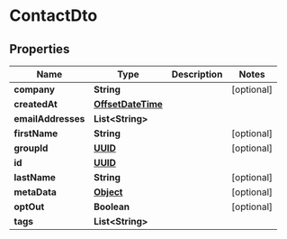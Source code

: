 

# ContactDto

## Properties

Name | Type | Description | Notes
------------ | ------------- | ------------- | -------------
**company** | **String** |  |  [optional]
**createdAt** | [**OffsetDateTime**](OffsetDateTime.md) |  | 
**emailAddresses** | **List&lt;String&gt;** |  | 
**firstName** | **String** |  |  [optional]
**groupId** | [**UUID**](UUID.md) |  |  [optional]
**id** | [**UUID**](UUID.md) |  | 
**lastName** | **String** |  |  [optional]
**metaData** | [**Object**](.md) |  |  [optional]
**optOut** | **Boolean** |  |  [optional]
**tags** | **List&lt;String&gt;** |  | 




